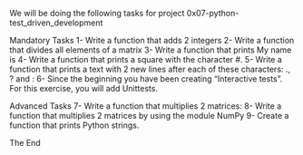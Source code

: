 We will be doing the following tasks for project 0x07-python-test_driven_development

Mandatory Tasks
1- Write a function that adds 2 integers
2- Write a function that divides all elements of a matrix
3- Write a function that prints My name is <first name> <last name>
4- Write a function that prints a square with the character #.
5- Write a function that prints a text with 2 new lines after each of these characters: ., ? and :
6- Since the beginning you have been creating “Interactive tests”. For this exercise, you will add Unittests.

Advanced Tasks
7- Write a function that multiplies 2 matrices:
8- Write a function that multiplies 2 matrices by using the module NumPy
9- Create a function that prints Python strings.

The End
